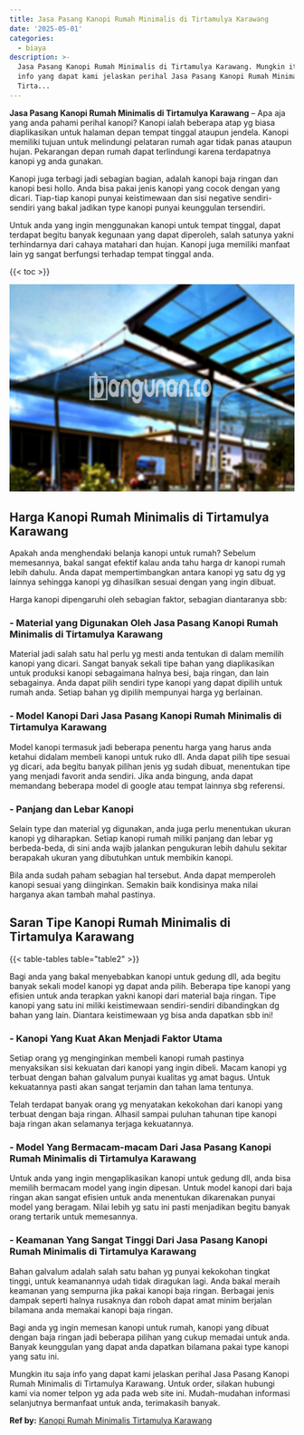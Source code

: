```yaml
---
title: Jasa Pasang Kanopi Rumah Minimalis di Tirtamulya Karawang
date: '2025-05-01'
categories:
  - biaya
description: >-
  Jasa Pasang Kanopi Rumah Minimalis di Tirtamulya Karawang. Mungkin itu saja
  info yang dapat kami jelaskan perihal Jasa Pasang Kanopi Rumah Minimalis di
  Tirta...
---
```


**Jasa Pasang Kanopi Rumah Minimalis di Tirtamulya Karawang** – Apa aja yang anda pahami perihal kanopi? Kanopi ialah beberapa atap yg biasa diaplikasikan untuk halaman depan tempat tinggal ataupun jendela. Kanopi memiliki tujuan untuk melindungi pelataran rumah agar tidak panas ataupun hujan. Pekarangan depan rumah dapat terlindungi karena terdapatnya kanopi yg anda gunakan.

Kanopi juga terbagi jadi sebagian bagian, adalah kanopi baja ringan dan kanopi besi hollo. Anda bisa pakai jenis kanopi yang cocok dengan yang dicari. Tiap-tiap kanopi punyai keistimewaan dan sisi negative sendiri-sendiri yang bakal jadikan type kanopi punyai keunggulan tersendiri.

Untuk anda yang ingin menggunakan kanopi untuk tempat tinggal, dapat terdapat begitu banyak kegunaan yang dapat diperoleh, salah satunya yakni terhindarnya dari cahaya matahari dan hujan. Kanopi juga memiliki manfaat lain yg sangat berfungsi terhadap tempat tinggal anda.

{{< toc >}}

![Jasa Pasang Kanopi Rumah Minimalis di Tirtamulya Karawang](/images/harga-kanopi-minimalis-23.png)

## Harga Kanopi Rumah Minimalis di Tirtamulya Karawang

Apakah anda menghendaki belanja kanopi untuk rumah? Sebelum memesannya, bakal sangat efektif kalau anda tahu harga dr kanopi rumah lebih dahulu. Anda dapat mempertimbangkan antara kanopi yg satu dg yg lainnya sehingga kanopi yg dihasilkan sesuai dengan yang ingin dibuat.

Harga kanopi dipengaruhi oleh sebagian faktor, sebagian diantaranya sbb:

### \- Material yang Digunakan Oleh Jasa Pasang Kanopi Rumah Minimalis di Tirtamulya Karawang

Material jadi salah satu hal perlu yg mesti anda tentukan di dalam memilih kanopi yang dicari. Sangat banyak sekali tipe bahan yang diaplikasikan untuk produksi kanopi sebagaimana halnya besi, baja ringan, dan lain sebagainya. Anda dapat pilih sendiri type kanopi yang dapat dipilih untuk rumah anda. Setiap bahan yg dipilih mempunyai harga yg berlainan.

### \- Model Kanopi Dari Jasa Pasang Kanopi Rumah Minimalis di Tirtamulya Karawang

Model kanopi termasuk jadi beberapa penentu harga yang harus anda ketahui didalam membeli kanopi untuk ruko dll. Anda dapat pilih tipe sesuai yg dicari, ada begitu banyak pilihan jenis yg sudah dibuat, menentukan tipe yang menjadi favorit anda sendiri. Jika anda bingung, anda dapat memandang beberapa model di google atau tempat lainnya sbg referensi.

### \- Panjang dan Lebar Kanopi

Selain type dan material yg digunakan, anda juga perlu menentukan ukuran kanopi yg diharapkan. Setiap kanopi rumah miliki panjang dan lebar yg berbeda-beda, di sini anda wajib jalankan pengukuran lebih dahulu sekitar berapakah ukuran yang dibutuhkan untuk membikin kanopi.

Bila anda sudah paham sebagian hal tersebut. Anda dapat memperoleh kanopi sesuai yang diinginkan. Semakin baik kondisinya maka nilai harganya akan tambah mahal pastinya.

## Saran Tipe Kanopi Rumah Minimalis di Tirtamulya Karawang

{{< table-tables table="table2" >}}

Bagi anda yang bakal menyebabkan kanopi untuk gedung dll, ada begitu banyak sekali model kanopi yg dapat anda pilih. Beberapa tipe kanopi yang efisien untuk anda terapkan yakni kanopi dari material baja ringan. Tipe kanopi yang satu ini miliki keistimewaan sendiri-sendiri dibandingkan dg bahan yang lain. Diantara keistimewaan yg bisa anda dapatkan sbb ini!

### \- Kanopi Yang Kuat Akan Menjadi Faktor Utama

Setiap orang yg menginginkan membeli kanopi rumah pastinya menyaksikan sisi kekuatan dari kanopi yang ingin dibeli. Macam kanopi yg terbuat dengan bahan galvalum punyai kualitas yg amat bagus. Untuk kekuatannya pasti akan sangat terjamin dan tahan lama tentunya.

Telah terdapat banyak orang yg menyatakan kekokohan dari kanopi yang terbuat dengan baja ringan. Alhasil sampai puluhan tahunan tipe kanopi baja ringan akan selamanya terjaga kekuatannya.

### \- Model Yang Bermacam-macam Dari Jasa Pasang Kanopi Rumah Minimalis di Tirtamulya Karawang

Untuk anda yang ingin mengaplikasikan kanopi untuk gedung dll, anda bisa memilih bermacam model yang ingin dipesan. Untuk model kanopi dari baja ringan akan sangat efisien untuk anda menentukan dikarenakan punyai model yang beragam. Nilai lebih yg satu ini pasti menjadikan begitu banyak orang tertarik untuk memesannya.

### \- Keamanan Yang Sangat Tinggi Dari Jasa Pasang Kanopi Rumah Minimalis di Tirtamulya Karawang

Bahan galvalum adalah salah satu bahan yg punyai kekokohan tingkat tinggi, untuk keamanannya udah tidak diragukan lagi. Anda bakal meraih keamanan yang sempurna jika pakai kanopi baja ringan. Berbagai jenis dampak seperti halnya rusaknya dan roboh dapat amat minim berjalan bilamana anda memakai kanopi baja ringan.

Bagi anda yg ingin memesan kanopi untuk rumah, kanopi yang dibuat dengan baja ringan jadi beberapa pilihan yang cukup memadai untuk anda. Banyak keunggulan yang dapat anda dapatkan bilamana pakai type kanopi yang satu ini.

Mungkin itu saja info yang dapat kami jelaskan perihal Jasa Pasang Kanopi Rumah Minimalis di Tirtamulya Karawang. Untuk order, silakan hubungi kami via nomer telpon yg ada pada web site ini. Mudah-mudahan informasi selanjutnya bermanfaat untuk anda, terimakasih banyak.

**Ref by:**  [Kanopi Rumah Minimalis Tirtamulya Karawang](https://id.wikipedia.org/wiki/Kanopi)
